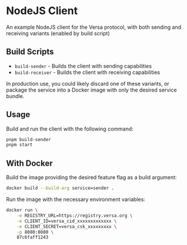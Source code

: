 # NodeJS Client

An example NodeJS client for the Versa protocol, with both sending and receiving variants (enabled by build script)

## Build Scripts

- `build-sender` - Builds the client with sending capabilities
- `build-receiver` - Builds the client with receiving capabilities

In production use, you could likely discard one of these variants, or package the service into a Docker image with only the desired service bundle.

## Usage

Build and run the client with the following command:

```sh
pnpm build-sender
pnpm start
```

## With Docker

Build the image providing the desired feature flag as a build argument:

```sh
docker build --build-arg service=sender .
```

Run the image with the necessary environment variables:

```sh
docker run \
    -e REGISTRY_URL=https://registry.versa.org \
    -e CLIENT_ID=versa_cid_xxxxxxxxxxxxx \
    -e CLIENT_SECRET=versa_csk_xxxxxxxxx \
    -p 8080:8080 \
    87c6faff1243
```
